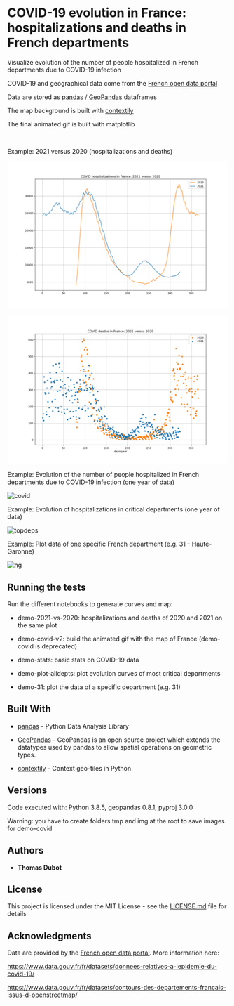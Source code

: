 # COVID-19 evolution in France: hospitalizations and deaths in French departments

Visualize evolution of the number of people hospitalized in French departments due to COVID-19 infection

COVID-19 and geographical data come from the [French open data portal](https://www.data.gouv.fr/fr/)

Data are stored as [pandas](https://pandas.pydata.org/) / [GeoPandas](http://geopandas.org/) dataframes

The map background is built with [contextily](https://github.com/darribas/contextily)

The final animated gif is built with matplotlib

<br/>


Example: 2021 versus 2020 (hospitalizations and deaths)

![hospitalizations](hospitalizations.png)

![deaths](deaths.png)

Example: Evolution of the number of people hospitalized in French departments due to COVID-19 infection (one year of data)

![covid](covid-20210318.gif)

Example: Evolution of hospitalizations in critical departments (one year of data)

![topdeps](top10-20210318.png)

Example: Plot data of one specific French department (e.g. 31 - Haute-Garonne)

![hg](31-20200422.png)




## Running the tests

Run the different notebooks to generate curves and map:

* demo-2021-vs-2020: hospitalizations and deaths of 2020 and 2021 on the same plot

* demo-covid-v2: build the animated gif with the map of France (demo-covid is deprecated)

* demo-stats: basic stats on COVID-19 data

* demo-plot-alldepts: plot evolution curves of most critical departments

* demo-31: plot the data of a specific department (e.g. 31)



## Built With

* [pandas](https://pandas.pydata.org/) - Python Data Analysis Library

* [GeoPandas](http://geopandas.org/) - GeoPandas is an open source project which extends the datatypes used by pandas to allow spatial operations on geometric types. 

* [contextily](https://github.com/darribas/contextily) - Context geo-tiles in Python


## Versions

Code executed with: Python 3.8.5, geopandas 0.8.1, pyproj 3.0.0

Warning: you have to create folders tmp and img at the root to save images for demo-covid


## Authors

* **Thomas Dubot** 

## License

This project is licensed under the MIT License - see the [LICENSE.md](LICENSE.md) file for details


## Acknowledgments

Data are provided by the [French open data portal](https://www.data.gouv.fr/fr/). More information here:

https://www.data.gouv.fr/fr/datasets/donnees-relatives-a-lepidemie-du-covid-19/

https://www.data.gouv.fr/fr/datasets/contours-des-departements-francais-issus-d-openstreetmap/
